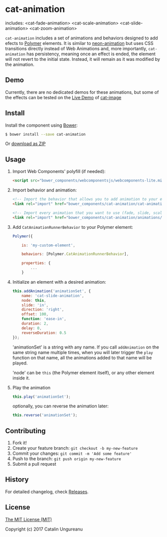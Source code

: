 <!--
[![Published on webcomponents.org](https://img.shields.io/badge/webcomponents.org-published-blue.svg)](https://www.webcomponents.org/element/the-catalin/cat-animation)
-->

# cat-animation

includes:
&lt;cat-fade-animation&gt;
&lt;cat-scale-animation&gt;
&lt;cat-slide-animation&gt;
&lt;cat-zoom-animation&gt;

`cat-animation` includes a set of animations and behaviors designed to add efects to [Polymer](https://github.com/Polymer/polymer) elements. It is similar to [neon-animation](https://www.webcomponents.org/element/PolymerElements/neon-animation) but uses CSS transitions directly instead of Web Animations and, more importantly, `cat-animation` has persistency, meaning once an effect is ended, the element will not revert to the initial state. Instead, it will remain as it was modified by the animation.

## Demo

Currently, there are no dedicated demos for these animations, but some of the effects can be tested on the [Live Demo](http://webcomponents.online/cat-image/) of [cat-image](https://www.webcomponents.org/element/the-catalin/cat-image)

## Install

Install the component using [Bower](http://bower.io/):

```sh
$ bower install --save cat-animation
```

Or [download as ZIP](https://github.com/the-catalin/cat-animation/archive/master.zip)

## Usage

1. Import Web Components' polyfill (if needed):

    ```html
    <script src="bower_components/webcomponentsjs/webcomponents-lite.min.js"></script>
    ```

2. Import behavior and animation:

    ```html
    <!-- Import the behavior that allows you to add animation to your elements -->
    <link rel="import" href="bower_components/cat-animation/cat-animation-runner-behavior.html">

    <!-- Import every animation that you want to use (fade, slide, scale, etc), like this: -->
    <link rel="import" href="bower_components/cat-animation/animations/cat-zoom-animation.html">
    ```

3. Add `CatAnimationRunnerBehavior` to your Polymer element:

	```js
	Polymer({      

	    is: 'my-custom-element',

	    behaviors: [Polymer.CatAnimationRunnerBehavior],

	    properties: {
	    	...
	    }
	```

4. Initialize an element with a desired animation:

	```js
	this.addAnimation('animationSet', {
	    name: 'cat-slide-animation',
	    node: this,
	    slide: 'in',
	    direction: 'right',
	    offset: 100,
	    function: 'ease-in',
	    duration: 2,
	    delay: 0,
	    reverseDuration: 0.5
	});
	```

	'animationSet' is a string with any name. If you call `addAnimation` on the same string name multiple times, when you will later trigger the `play` function on that name, all the animations added to that name will be played.
	
	'node' can be `this` (the Polymer element itself), or any other element inside it.

5. Play the animation

	```js
	this.play('animationSet');
	```

	optionally, you can reverse the animation later:

	```js
	this.reverse('animationSet');
	```


## Contributing

1. Fork it!
2. Create your feature branch: `git checkout -b my-new-feature`
3. Commit your changes: `git commit -m 'Add some feature'`
4. Push to the branch: `git push origin my-new-feature`
5. Submit a pull request

## History

For detailed changelog, check [Releases](https://github.com/the-catalin/cat-animation/releases).

## License

[The MIT License (MIT)](https://opensource.org/licenses/MIT)

Copyright (c) 2017 Catalin Ungureanu